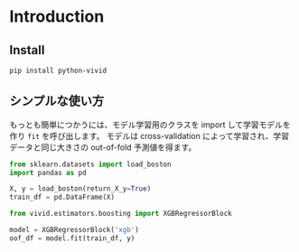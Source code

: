 # Introduction

## Install

```bash
pip install python-vivid
```

## シンプルな使い方

もっとも簡単につかうには、モデル学習用のクラスを import して学習モデルを作り `fit` を呼び出します。
モデルは cross-validation によって学習され、学習データと同じ大きさの out-of-fold 予測値を得ます。

```python
from sklearn.datasets import load_boston
import pandas as pd

X, y = load_boston(return_X_y=True)
train_df = pd.DataFrame(X)

from vivid.estimators.boosting import XGBRegressorBlock

model = XGBRegressorBlock('xgb')
oof_df = model.fit(train_df, y)
```
